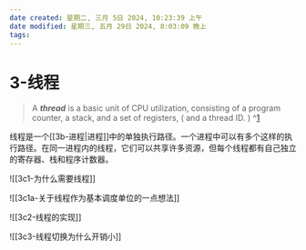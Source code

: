 ```yaml
---
date created: 星期二, 三月 5日 2024, 10:23:39 上午
date modified: 星期三, 五月 29日 2024, 8:03:09 晚上
tags: 
---
```


# 3-线程

> A _**thread**_ is a basic unit of CPU utilization, consisting of a program counter, a stack, and a set of registers, ( and a thread ID. ) ^[1]

线程是一个[[3b-进程|进程]]中的单独执行路径。一个进程中可以有多个这样的执行路径。在同一进程内的线程，它们可以共享许多资源，但每个线程都有自己独立的寄存器、栈和程序计数器。

![[3c1-为什么需要线程]]

![[3c1a-关于线程作为基本调度单位的一点想法]]

![[3c2-线程的实现]]

![[3c3-线程切换为什么开销小]]

[1]:https://www.cs.uic.edu/~jbell/CourseNotes/OperatingSystems/4_Threads.html#:~:text=Threads%20are%20very%20useful%20in,tasks%20to%20proceed%20without%20blocking.